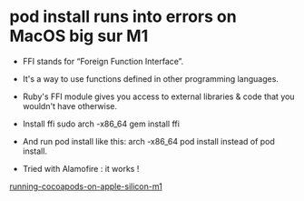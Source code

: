 # pod install runs into errors on MacOS big sur M1
- FFI stands for “Foreign Function Interface”. 
- It's a way to use functions defined in other programming languages. 
- Ruby's FFI module gives you access to external libraries & code that you wouldn't have otherwise.

- Install ffi
sudo arch -x86_64 gem install ffi
- And run pod install like this:
arch -x86_64 pod install instead of pod install.
- Tried with Alamofire : it works !

[running-cocoapods-on-apple-silicon-m1](https://stackoverflow.com/questions/64901180/running-cocoapods-on-apple-silicon-m1)



